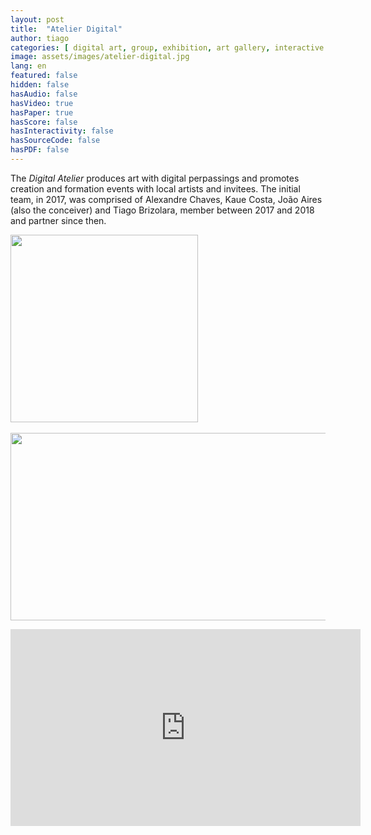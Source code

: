 ```yaml
---
layout: post
title:  "Atelier Digital"
author: tiago
categories: [ digital art, group, exhibition, art gallery, interactive installation, art installation, multidisciplinar, florianopolis ]
image: assets/images/atelier-digital.jpg
lang: en
featured: false
hidden: false
hasAudio: false
hasVideo: true
hasPaper: true
hasScore: false
hasInteractivity: false
hasSourceCode: false
hasPDF: false
---
```


The *Digital Atelier* produces art with digital perpassings and promotes creation and formation events with local artists and invitees. The initial team, in 2017, was comprised of Alexandre Chaves, Kaue Costa, João Aires (also the conceiver) and Tiago Brizolara, member between 2017 and 2018 and partner since then.

<div class="row">
  <div class="column">
    <img src="{{ site.baseurl }}/assets/images/encontros-colaborativos.jpg" width="300" height="300">
  </div>
  <div class="column">
    &nbsp;&nbsp;   
  </div>
  <div class="column">
    <img src="{{ site.baseurl }}/assets/images/experimental4.jpg" width="564.7058823529412" height="300">
  </div>
</div>

<p> </p>

<div style="text-align:center">
    <iframe width="560" height="315" src="https://www.youtube.com/embed/Db4rs94Jlu0" frameborder="0" allow="accelerometer; autoplay; clipboard-write; encrypted-media; gyroscope; picture-in-picture" allowfullscreen></iframe>
</div>
